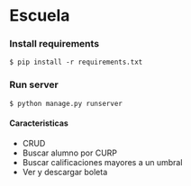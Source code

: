 # Escuela

### Install requirements
```console
$ pip install -r requirements.txt
```

### Run server
```console
$ python manage.py runserver
```

#### Caracteristicas
* CRUD
* Buscar alumno por CURP
* Buscar calificaciones mayores a un umbral
* Ver y descargar boleta